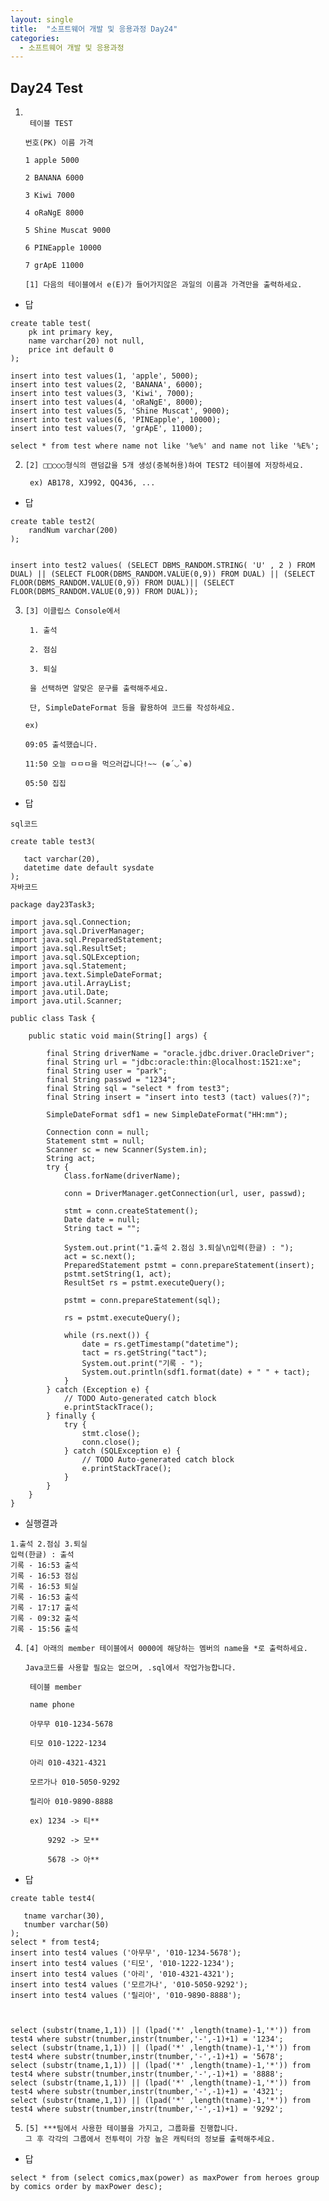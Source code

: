 ```yaml
---
layout: single
title:  "소프트웨어 개발 및 응용과정 Day24"
categories:
  - 소프트웨어 개발 및 응용과정
---
```


## Day24 Test

1. ```
   	
    테이블 TEST
      
   번호(PK) 이름 가격
   
   1 apple 5000
   
   2 BANANA 6000
   
   3 Kiwi 7000
   
   4 oRaNgE 8000
   
   5 Shine Muscat 9000
   
   6 PINEapple 10000
   
   7 grApE 11000
   
   [1] 다음의 테이블에서 e(E)가 들어가지않은 과일의 이름과 가격만을 출력하세요.
   ```

* 답

```
create table test(
	pk int primary key,
	name varchar(20) not null,
	price int default 0
);

insert into test values(1, 'apple', 5000);
insert into test values(2, 'BANANA', 6000);
insert into test values(3, 'Kiwi', 7000);
insert into test values(4, 'oRaNgE', 8000);
insert into test values(5, 'Shine Muscat', 9000);
insert into test values(6, 'PINEapple', 10000);
insert into test values(7, 'grApE', 11000);

select * from test where name not like '%e%' and name not like '%E%';
```

2. ```
   [2] □□○○○형식의 랜덤값을 5개 생성(중복허용)하여 TEST2 테이블에 저장하세요.
   
    ex) AB178, XJ992, QQ436, ...
   ```

* 답

```
create table test2(
	randNum varchar(200)
);


insert into test2 values( (SELECT DBMS_RANDOM.STRING( 'U' , 2 ) FROM DUAL) || (SELECT FLOOR(DBMS_RANDOM.VALUE(0,9)) FROM DUAL) || (SELECT FLOOR(DBMS_RANDOM.VALUE(0,9)) FROM DUAL)|| (SELECT FLOOR(DBMS_RANDOM.VALUE(0,9)) FROM DUAL));
```

3. ```
   [3] 이클립스 Console에서
   
    1. 출석
   
    2. 점심
   
    3. 퇴실
   
    을 선택하면 알맞은 문구를 출력해주세요.
   
    단, SimpleDateFormat 등을 활용하여 코드를 작성하세요.
   
   ex)
   
   09:05 출석했습니다.
   
   11:50 오늘 ㅁㅁㅁ을 먹으러갑니다!~~ (❁´◡`❁)
   
   05:50 집집
   ```

* 답

```
sql코드

create table test3(

   tact varchar(20),
   datetime date default sysdate
);
자바코드

package day23Task3;

import java.sql.Connection;
import java.sql.DriverManager;
import java.sql.PreparedStatement;
import java.sql.ResultSet;
import java.sql.SQLException;
import java.sql.Statement;
import java.text.SimpleDateFormat;
import java.util.ArrayList;
import java.util.Date;
import java.util.Scanner;

public class Task {

	public static void main(String[] args) {

		final String driverName = "oracle.jdbc.driver.OracleDriver";
		final String url = "jdbc:oracle:thin:@localhost:1521:xe";
		final String user = "park";
		final String passwd = "1234";
		final String sql = "select * from test3";
		final String insert = "insert into test3 (tact) values(?)";

		SimpleDateFormat sdf1 = new SimpleDateFormat("HH:mm");

		Connection conn = null;
		Statement stmt = null;
		Scanner sc = new Scanner(System.in);
		String act;
		try {
			Class.forName(driverName);

			conn = DriverManager.getConnection(url, user, passwd);

			stmt = conn.createStatement();
			Date date = null;
			String tact = "";

			System.out.print("1.출석 2.점심 3.퇴실\n입력(한글) : ");
			act = sc.next();
			PreparedStatement pstmt = conn.prepareStatement(insert);
			pstmt.setString(1, act);
			ResultSet rs = pstmt.executeQuery();

			pstmt = conn.prepareStatement(sql);

			rs = pstmt.executeQuery();

			while (rs.next()) {
				date = rs.getTimestamp("datetime");
				tact = rs.getString("tact");
				System.out.print("기록 - ");
				System.out.println(sdf1.format(date) + " " + tact);
			}
		} catch (Exception e) {
			// TODO Auto-generated catch block
			e.printStackTrace();
		} finally {
			try {
				stmt.close();
				conn.close();
			} catch (SQLException e) {
				// TODO Auto-generated catch block
				e.printStackTrace();
			}
		}
	}
}
```

* 실행결과

```
1.출석 2.점심 3.퇴실
입력(한글) : 출석
기록 - 16:53 출석
기록 - 16:53 점심
기록 - 16:53 퇴실
기록 - 16:53 출석
기록 - 17:17 출석
기록 - 09:32 출석
기록 - 15:56 출석
```

4. ```
   [4] 아래의 member 테이블에서 0000에 해당하는 멤버의 name을 *로 출력하세요.
   
   Java코드를 사용할 필요는 없으며, .sql에서 작업가능합니다.
   
    테이블 member
   
    name phone
   
    아무무 010-1234-5678
   
    티모 010-1222-1234
   
    아리 010-4321-4321
   
    모르가나 010-5050-9292
   
    릴리아 010-9890-8888
   
    ex) 1234 -> 티**
   
        9292 -> 모**
   
        5678 -> 아**
   ```

* 답

```
create table test4(

   tname varchar(30),
   tnumber varchar(50)
);
select * from test4;
insert into test4 values ('아무무', '010-1234-5678');
insert into test4 values ('티모', '010-1222-1234');
insert into test4 values ('아리', '010-4321-4321');
insert into test4 values ('모르가나', '010-5050-9292');
insert into test4 values ('릴리아', '010-9890-8888');



select (substr(tname,1,1)) || (lpad('*' ,length(tname)-1,'*')) from test4 where substr(tnumber,instr(tnumber,'-',-1)+1) = '1234';
select (substr(tname,1,1)) || (lpad('*' ,length(tname)-1,'*')) from test4 where substr(tnumber,instr(tnumber,'-',-1)+1) = '5678';
select (substr(tname,1,1)) || (lpad('*' ,length(tname)-1,'*')) from test4 where substr(tnumber,instr(tnumber,'-',-1)+1) = '8888';
select (substr(tname,1,1)) || (lpad('*' ,length(tname)-1,'*')) from test4 where substr(tnumber,instr(tnumber,'-',-1)+1) = '4321';
select (substr(tname,1,1)) || (lpad('*' ,length(tname)-1,'*')) from test4 where substr(tnumber,instr(tnumber,'-',-1)+1) = '9292';
```

5. ```
   [5] ***팀에서 사용한 테이블을 가지고, 그룹화를 진행합니다.
   그 후 각각의 그룹에서 전투력이 가장 높은 캐릭터의 정보를 출력해주세요.
   ```

* 답

```
select * from (select comics,max(power) as maxPower from heroes group by comics order by maxPower desc);
```


